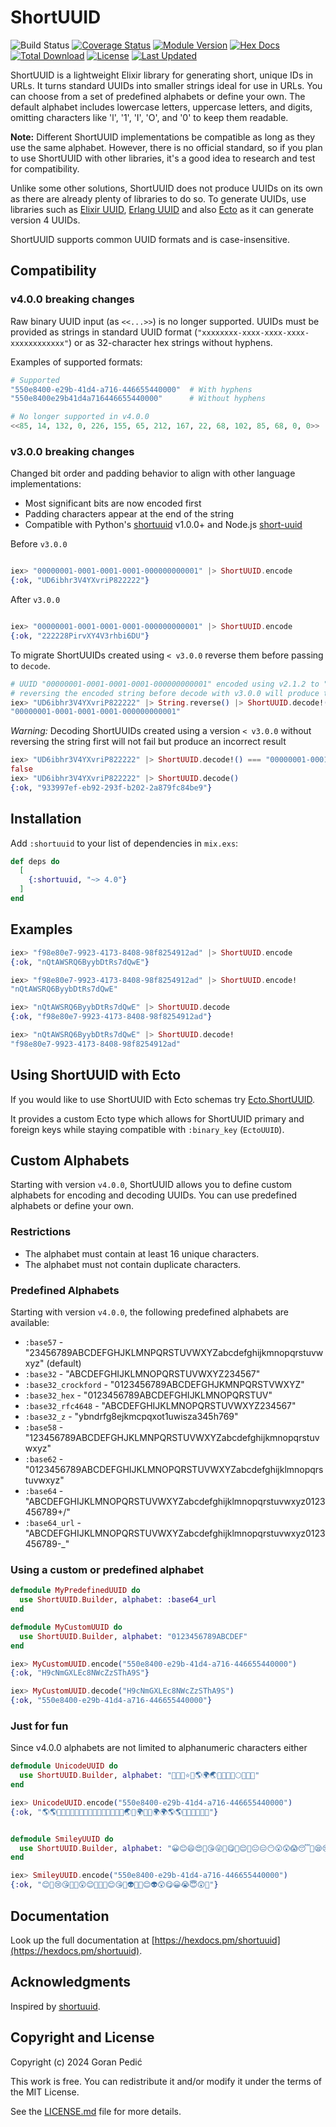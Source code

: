 # ShortUUID

![Build Status](https://github.com/gpedic/ex_shortuuid/actions/workflows/ci.yml/badge.svg?branch=master)
[![Coverage Status](https://coveralls.io/repos/github/gpedic/ex_shortuuid/badge.svg)](https://coveralls.io/github/gpedic/ex_shortuuid)
[![Module Version](https://img.shields.io/hexpm/v/shortuuid.svg)](https://hex.pm/packages/shortuuid)
[![Hex Docs](https://img.shields.io/badge/hex-docs-lightgreen.svg)](https://hexdocs.pm/shortuuid/)
[![Total Download](https://img.shields.io/hexpm/dt/shortuuid.svg)](https://hex.pm/packages/shortuuid)
[![License](https://img.shields.io/hexpm/l/shortuuid.svg)](https://github.com/gpedic/ex_shortuuid/blob/master/LICENSE.md)
[![Last Updated](https://img.shields.io/github/last-commit/gpedic/shortuuid.svg)](https://github.com/gpedic/ex_shortuuid/commits/master)

<!-- MDOC !-->

ShortUUID is a lightweight Elixir library for generating short, unique IDs in URLs. It turns standard UUIDs into smaller strings ideal for use in URLs.
You can choose from a set of predefined alphabets or define your own. 
The default alphabet includes lowercase letters, uppercase letters, and digits, omitting characters like 'l', '1', 'I', 'O', and '0' to keep them readable.

**Note:** Different ShortUUID implementations be compatible as long as they use the same alphabet. However, there is no official standard, so if you plan to use ShortUUID with other libraries, it's a good idea to research and test for compatibility.

Unlike some other solutions, ShortUUID does not produce UUIDs on its own as there are already plenty of libraries to do so. To generate UUIDs, use libraries such as
[Elixir UUID](https://github.com/zyro/elixir-uuid), [Erlang UUID](https://github.com/okeuday/uuid) and also [Ecto](https://hexdocs.pm/ecto/Ecto.UUID.html) as it can generate version 4 UUIDs.

ShortUUID supports common UUID formats and is case-insensitive.

## Compatibility

### v4.0.0 breaking changes

Raw binary UUID input (as `<<...>>`) is no longer supported. UUIDs must be provided as strings in standard UUID format (`"xxxxxxxx-xxxx-xxxx-xxxx-xxxxxxxxxxxx"`) or as 32-character hex strings without hyphens.

Examples of supported formats:
```elixir
# Supported
"550e8400-e29b-41d4-a716-446655440000"  # With hyphens
"550e8400e29b41d4a716446655440000"      # Without hyphens

# No longer supported in v4.0.0
<<85, 14, 132, 0, 226, 155, 65, 212, 167, 22, 68, 102, 85, 68, 0, 0>>
```

### v3.0.0 breaking changes

Changed bit order and padding behavior to align with other language implementations:
- Most significant bits are now encoded first
- Padding characters appear at the end of the string
- Compatible with Python's [shortuuid](https://github.com/skorokithakis/shortuuid) v1.0.0+ and Node.js [short-uuid](https://github.com/oculus42/short-uuid)

Before `v3.0.0`
```elixir

iex> "00000001-0001-0001-0001-000000000001" |> ShortUUID.encode
{:ok, "UD6ibhr3V4YXvriP822222"}

```

After `v3.0.0`
```elixir

iex> "00000001-0001-0001-0001-000000000001" |> ShortUUID.encode
{:ok, "222228PirvXY4V3rhbi6DU"}

```

To migrate ShortUUIDs created using `< v3.0.0` reverse them before passing to `decode`.

```elixir
# UUID "00000001-0001-0001-0001-000000000001" encoded using v2.1.2 to "UD6ibhr3V4YXvriP822222"
# reversing the encoded string before decode with v3.0.0 will produce the correct result
iex> "UD6ibhr3V4YXvriP822222" |> String.reverse() |> ShortUUID.decode!()
"00000001-0001-0001-0001-000000000001"
```

*Warning:* Decoding ShortUUIDs created using a version `< v3.0.0` without reversing the string first will not fail but produce an incorrect result

```elixir
iex> "UD6ibhr3V4YXvriP822222" |> ShortUUID.decode!() === "00000001-0001-0001-0001-000000000001"
false
iex> "UD6ibhr3V4YXvriP822222" |> ShortUUID.decode()
{:ok, "933997ef-eb92-293f-b202-2a879fc84be9"}
```

## Installation

Add `:shortuuid` to your list of dependencies in `mix.exs`:

```elixir
def deps do
  [
    {:shortuuid, "~> 4.0"}
  ]
end
```

## Examples

```elixir
iex> "f98e80e7-9923-4173-8408-98f8254912ad" |> ShortUUID.encode
{:ok, "nQtAWSRQ6ByybDtRs7dQwE"}

iex> "f98e80e7-9923-4173-8408-98f8254912ad" |> ShortUUID.encode!
"nQtAWSRQ6ByybDtRs7dQwE"

iex> "nQtAWSRQ6ByybDtRs7dQwE" |> ShortUUID.decode
{:ok, "f98e80e7-9923-4173-8408-98f8254912ad"}

iex> "nQtAWSRQ6ByybDtRs7dQwE" |> ShortUUID.decode!
"f98e80e7-9923-4173-8408-98f8254912ad"
```

## Using ShortUUID with Ecto

If you would like to use ShortUUID with Ecto schemas try [Ecto.ShortUUID](https://github.com/gpedic/ecto_shortuuid).

It provides a custom Ecto type which allows for ShortUUID primary and foreign keys while staying compatible with `:binary_key` (`EctoUUID`).

## Custom Alphabets

Starting with version `v4.0.0`, ShortUUID allows you to define custom alphabets for encoding and decoding UUIDs. You can use predefined alphabets or define your own.

### Restrictions

- The alphabet must contain at least 16 unique characters.
- The alphabet must not contain duplicate characters.

### Predefined Alphabets

Starting with version `v4.0.0`, the following predefined alphabets are available:

- `:base57` - "23456789ABCDEFGHJKLMNPQRSTUVWXYZabcdefghijkmnopqrstuvwxyz" (default)
- `:base32` - "ABCDEFGHIJKLMNOPQRSTUVWXYZ234567"
- `:base32_crockford` - "0123456789ABCDEFGHJKMNPQRSTVWXYZ"
- `:base32_hex` - "0123456789ABCDEFGHIJKLMNOPQRSTUV"
- `:base32_rfc4648` - "ABCDEFGHIJKLMNOPQRSTUVWXYZ234567"
- `:base32_z` - "ybndrfg8ejkmcpqxot1uwisza345h769"
- `:base58` - "123456789ABCDEFGHJKLMNPQRSTUVWXYZabcdefghijkmnopqrstuvwxyz"
- `:base62` - "0123456789ABCDEFGHIJKLMNOPQRSTUVWXYZabcdefghijklmnopqrstuvwxyz"
- `:base64` - "ABCDEFGHIJKLMNOPQRSTUVWXYZabcdefghijklmnopqrstuvwxyz0123456789+/"
- `:base64_url` - "ABCDEFGHIJKLMNOPQRSTUVWXYZabcdefghijklmnopqrstuvwxyz0123456789-_"

### Using a custom or predefined alphabet

```elixir
defmodule MyPredefinedUUID do
  use ShortUUID.Builder, alphabet: :base64_url
end

defmodule MyCustomUUID do
  use ShortUUID.Builder, alphabet: "0123456789ABCDEF"
end

iex> MyCustomUUID.encode("550e8400-e29b-41d4-a716-446655440000")
{:ok, "H9cNmGXLEc8NWcZzSThA9S"}

iex> MyCustomUUID.decode("H9cNmGXLEc8NWcZzSThA9S")
{:ok, "550e8400-e29b-41d4-a716-446655440000"}
```

### Just for fun

Since v4.0.0 alphabets are not limited to alphanumeric characters either

```elixir
defmodule UnicodeUUID do
  use ShortUUID.Builder, alphabet: "🌟💫✨⭐️🌙🌎🌍🌏🌑🌒🌓🌔🌕🌖🌗🌘"
end

iex> UnicodeUUID.encode("550e8400-e29b-41d4-a716-446655440000")
{:ok, "🌎🌎🌟🌗🌑🌙🌟🌟🌗✨🌒🌔🌙💫🌖🌙🌓🌏💫🌍🌙🌙🌍🌍🌎🌎🌙🌙🌟🌟🌟🌟"}


defmodule SmileyUUID do
  use ShortUUID.Builder, alphabet: "😀😊😄😍🥰😘😜🤪😋🤔😌🧐😐😑😶😮😲😱😴🥱😪😢😭😤😎🤓😇😈👻👽🤖🤡💀"
end

iex> SmileyUUID.encode("550e8400-e29b-41d4-a716-446655440000")
{:ok, "😊🤪😢😘💀🥰😲😊🤡🤖🤔😊😘😤👽🤓👻😊👽😲😋😀😭😇😲🤖"}

```

## Documentation

Look up the full documentation at [https://hexdocs.pm/shortuuid](https://hexdocs.pm/shortuuid).

## Acknowledgments

Inspired by [shortuuid](https://github.com/skorokithakis/shortuuid).

## Copyright and License

Copyright (c) 2024 Goran Pedić

This work is free. You can redistribute it and/or modify it under the
terms of the MIT License. 

See the [LICENSE.md](./LICENSE.md) file for more details.